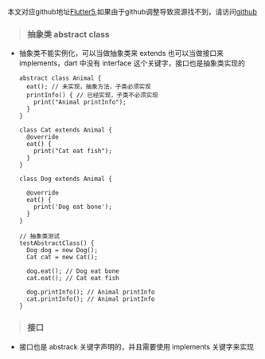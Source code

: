 本文对应github地址[Flutter5](https://github.com/DDYFlutter/LearnFlutter/blob/master/Flutter005.md),如果由于github调整导致资源找不到，请访问[github](https://github.com/DDYFlutter/LearnFlutter)


> ### 抽象类 abstract class

* 抽象类不能实例化，可以当做抽象类来 extends 也可以当做接口来 implements，dart 中没有 interface 这个关键字，接口也是抽象类实现的

	```
	abstract class Animal {
	  eat(); // 未实现，抽象方法，子类必须实现
	  printInfo() { // 已经实现，子类不必须实现
	    print("Animal printInfo");
	  }
	}
	
	class Cat extends Animal {
	  @override
	  eat() {
	    print("Cat eat fish");
	  }
	}
	
	class Dog extends Animal {
	
	  @override
	  eat() {
	    print('Dog eat bone');
	  }
	}
	
	// 抽象类测试
	testAbstractClass() {
	  Dog dog = new Dog();
	  Cat cat = new Cat();
	
	  dog.eat(); // Dog eat bone
	  cat.eat(); // Cat eat fish
	
	  dog.printInfo(); // Animal printInfo
	  cat.printInfo(); // Animal printInfo
	}
	```

> ### 接口

* 接口也是 abstrack 关键字声明的，并且需要使用 implements 关键字来实现




